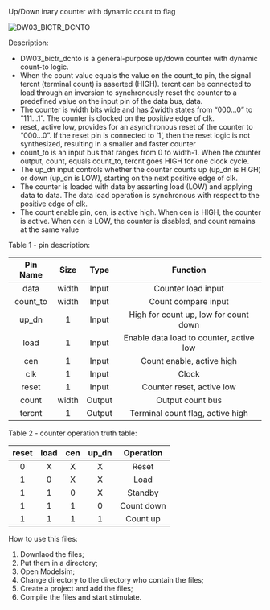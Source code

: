 Up/Down inary counter with dynamic count to flag

![DW03_BICTR_DCNTO](https://github.com/ElTheScreeps/Up-Down_Binary_Counter_with_Dynamic_Count_to_Flag/assets/115155585/47408a9d-0ae3-418a-ae82-fe82d4fbed65)

Description:
- DW03_bictr_dcnto is a general-purpose up/down counter with dynamic count-to logic.
- When the count value equals the value on the count_to pin, the signal tercnt (terminal count) is asserted (HIGH). tercnt can be connected to load through an inversion to synchronously reset the counter to a predefined value on the input pin of the data bus, data.
- The counter is width bits wide and has 2width states from “000...0” to “111...1”. The counter is clocked on the positive edge of clk.
- reset, active low, provides for an asynchronous reset of the counter to “000...0”. If the reset pin is connected to ‘1’, then the reset logic is not synthesized, resulting in a smaller and faster counter
- count_to is an input bus that ranges from 0 to width-1. When the counter output, count, equals count_to, tercnt goes HIGH for one clock cycle.
- The up_dn input controls whether the counter counts up (up_dn is HIGH) or down (up_dn is LOW), starting on the next positive edge of clk.
- The counter is loaded with data by asserting load (LOW) and applying data to data. The data load operation is synchronous with respect to the positive edge of clk.
- The count enable pin, cen, is active high. When cen is HIGH, the counter is active. When cen is LOW, the counter is disabled, and count remains at the same value

Table 1 - pin description:

| Pin Name  | Size     | Type   | Function                         |
|   :---:   |  :---:   |  :---: |     :---:                        |
| data      | width    | Input  | Counter load input               |
| count_to  | width    | Input  | Count compare input              |
| up_dn     | 1        | Input  | High for count up, low for count down |
| load      | 1        | Input  | Enable data load to counter, active low |
| cen       | 1        | Input  | Count enable, active high        |
| clk       | 1        | Input  | Clock                            |
| reset     | 1        | Input  | Counter reset, active low        |
| count     | width    | Output | Output count bus                 |
| tercnt    | 1        | Output | Terminal count flag, active high |


Table 2 - counter operation truth table:

| reset | load | cen | up_dn | Operation |
| :---: |:---: |:---:| :---: |   :---:   |
| 0     | X    | X   | X     | Reset     |
| 1     | 0    | X   | X     | Load      |
| 1     | 1    | 0   | X     | Standby   |
| 1     | 1    | 1   | 0     | Count down|
| 1     | 1    | 1   | 1     | Count up  |


How to use this files:

1. Downlaod the files;
2. Put them in a directory;
3. Open Modelsim;
4. Change directory to the directory who contain the files;
5. Create a project and add the files;
6. Compile the files and start stimulate.
